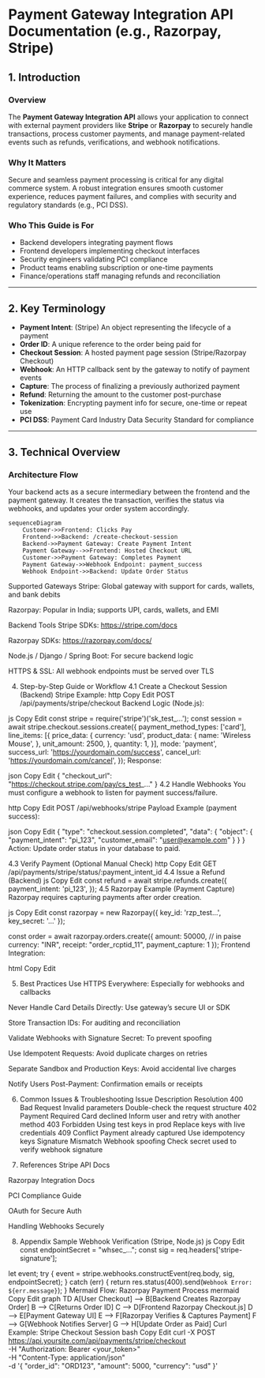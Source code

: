 # Payment Gateway Integration API Documentation (e.g., Razorpay, Stripe)

## 1. Introduction

### Overview  
The **Payment Gateway Integration API** allows your application to connect with external payment providers like **Stripe** or **Razorpay** to securely handle transactions, process customer payments, and manage payment-related events such as refunds, verifications, and webhook notifications.

### Why It Matters  
Secure and seamless payment processing is critical for any digital commerce system. A robust integration ensures smooth customer experience, reduces payment failures, and complies with security and regulatory standards (e.g., PCI DSS).

### Who This Guide is For  
- Backend developers integrating payment flows  
- Frontend developers implementing checkout interfaces  
- Security engineers validating PCI compliance  
- Product teams enabling subscription or one-time payments  
- Finance/operations staff managing refunds and reconciliation

---

## 2. Key Terminology

- **Payment Intent**: (Stripe) An object representing the lifecycle of a payment  
- **Order ID**: A unique reference to the order being paid for  
- **Checkout Session**: A hosted payment page session (Stripe/Razorpay Checkout)  
- **Webhook**: An HTTP callback sent by the gateway to notify of payment events  
- **Capture**: The process of finalizing a previously authorized payment  
- **Refund**: Returning the amount to the customer post-purchase  
- **Tokenization**: Encrypting payment info for secure, one-time or repeat use  
- **PCI DSS**: Payment Card Industry Data Security Standard for compliance  

---

## 3. Technical Overview

### Architecture Flow

Your backend acts as a secure intermediary between the frontend and the payment gateway. It creates the transaction, verifies the status via webhooks, and updates your order system accordingly.

```mermaid
sequenceDiagram
    Customer->>Frontend: Clicks Pay
    Frontend->>Backend: /create-checkout-session
    Backend->>Payment Gateway: Create Payment Intent
    Payment Gateway-->>Frontend: Hosted Checkout URL
    Customer->>Payment Gateway: Completes Payment
    Payment Gateway->>Webhook Endpoint: payment_success
    Webhook Endpoint->>Backend: Update Order Status
```
Supported Gateways
Stripe: Global gateway with support for cards, wallets, and bank debits

Razorpay: Popular in India; supports UPI, cards, wallets, and EMI

Backend Tools
Stripe SDKs: https://stripe.com/docs

Razorpay SDKs: https://razorpay.com/docs/

Node.js / Django / Spring Boot: For secure backend logic

HTTPS & SSL: All webhook endpoints must be served over TLS

4. Step-by-Step Guide or Workflow
4.1 Create a Checkout Session (Backend)
Stripe Example:
http
Copy
Edit
POST /api/payments/stripe/checkout
Backend Logic (Node.js):

js
Copy
Edit
const stripe = require('stripe')('sk_test_...');
const session = await stripe.checkout.sessions.create({
  payment_method_types: ['card'],
  line_items: [{
    price_data: {
      currency: 'usd',
      product_data: {
        name: 'Wireless Mouse',
      },
      unit_amount: 2500,
    },
    quantity: 1,
  }],
  mode: 'payment',
  success_url: 'https://yourdomain.com/success',
  cancel_url: 'https://yourdomain.com/cancel',
});
Response:

json
Copy
Edit
{
  "checkout_url": "https://checkout.stripe.com/pay/cs_test_..."
}
4.2 Handle Webhooks
You must configure a webhook to listen for payment success/failure.

http
Copy
Edit
POST /api/webhooks/stripe
Payload Example (payment success):

json
Copy
Edit
{
  "type": "checkout.session.completed",
  "data": {
    "object": {
      "payment_intent": "pi_123",
      "customer_email": "user@example.com"
    }
  }
}
Action: Update order status in your database to paid.

4.3 Verify Payment (Optional Manual Check)
http
Copy
Edit
GET /api/payments/stripe/status/:payment_intent_id
4.4 Issue a Refund (Backend)
js
Copy
Edit
const refund = await stripe.refunds.create({
  payment_intent: 'pi_123',
});
4.5 Razorpay Example (Payment Capture)
Razorpay requires capturing payments after order creation.

js
Copy
Edit
const razorpay = new Razorpay({ key_id: 'rzp_test...', key_secret: '...' });

const order = await razorpay.orders.create({
  amount: 50000, // in paise
  currency: "INR",
  receipt: "order_rcptid_11",
  payment_capture: 1
});
Frontend Integration:

html
Copy
Edit
<script src="https://checkout.razorpay.com/v1/checkout.js"></script>
5. Best Practices
Use HTTPS Everywhere: Especially for webhooks and callbacks

Never Handle Card Details Directly: Use gateway’s secure UI or SDK

Store Transaction IDs: For auditing and reconciliation

Validate Webhooks with Signature Secret: To prevent spoofing

Use Idempotent Requests: Avoid duplicate charges on retries

Separate Sandbox and Production Keys: Avoid accidental live charges

Notify Users Post-Payment: Confirmation emails or receipts

6. Common Issues & Troubleshooting
Issue	Description	Resolution
400 Bad Request	Invalid parameters	Double-check the request structure
402 Payment Required	Card declined	Inform user and retry with another method
403 Forbidden	Using test keys in prod	Replace keys with live credentials
409 Conflict	Payment already captured	Use idempotency keys
Signature Mismatch	Webhook spoofing	Check secret used to verify webhook signature

7. References
Stripe API Docs

Razorpay Integration Docs

PCI Compliance Guide

OAuth for Secure Auth

Handling Webhooks Securely

8. Appendix
Sample Webhook Verification (Stripe, Node.js)
js
Copy
Edit
const endpointSecret = "whsec_...";
const sig = req.headers['stripe-signature'];

let event;
try {
  event = stripe.webhooks.constructEvent(req.body, sig, endpointSecret);
} catch (err) {
  return res.status(400).send(`Webhook Error: ${err.message}`);
}
Mermaid Flow: Razorpay Payment Process
mermaid
Copy
Edit
graph TD
    A[User Checkout] --> B[Backend Creates Razorpay Order]
    B --> C[Returns Order ID]
    C --> D[Frontend Razorpay Checkout.js]
    D --> E[Payment Gateway UI]
    E --> F[Razorpay Verifies & Captures Payment]
    F --> G[Webhook Notifies Server]
    G --> H[Update Order as Paid]
Curl Example: Stripe Checkout Session
bash
Copy
Edit
curl -X POST https://api.yoursite.com/api/payments/stripe/checkout \
  -H "Authorization: Bearer <your_token>" \
  -H "Content-Type: application/json" \
  -d '{
    "order_id": "ORD123",
    "amount": 5000,
    "currency": "usd"
  }'
